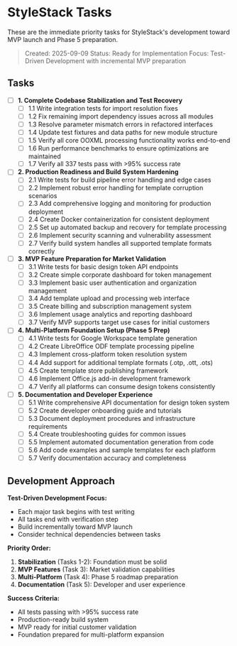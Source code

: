 # StyleStack Tasks

These are the immediate priority tasks for StyleStack's development toward MVP launch and Phase 5 preparation.

> Created: 2025-09-09
> Status: Ready for Implementation
> Focus: Test-Driven Development with incremental MVP preparation

## Tasks

- [ ] **1. Complete Codebase Stabilization and Test Recovery**
  - [ ] 1.1 Write integration tests for import resolution fixes
  - [ ] 1.2 Fix remaining import dependency issues across all modules
  - [ ] 1.3 Resolve parameter mismatch errors in refactored interfaces
  - [ ] 1.4 Update test fixtures and data paths for new module structure
  - [ ] 1.5 Verify all core OOXML processing functionality works end-to-end
  - [ ] 1.6 Run performance benchmarks to ensure optimizations are maintained
  - [ ] 1.7 Verify all 337 tests pass with >95% success rate

- [ ] **2. Production Readiness and Build System Hardening**
  - [ ] 2.1 Write tests for build pipeline error handling and edge cases
  - [ ] 2.2 Implement robust error handling for template corruption scenarios
  - [ ] 2.3 Add comprehensive logging and monitoring for production deployment
  - [ ] 2.4 Create Docker containerization for consistent deployment
  - [ ] 2.5 Set up automated backup and recovery for template processing
  - [ ] 2.6 Implement security scanning and vulnerability assessment
  - [ ] 2.7 Verify build system handles all supported template formats correctly

- [ ] **3. MVP Feature Preparation for Market Validation**
  - [ ] 3.1 Write tests for basic design token API endpoints
  - [ ] 3.2 Create simple corporate dashboard for token management
  - [ ] 3.3 Implement basic user authentication and organization management
  - [ ] 3.4 Add template upload and processing web interface
  - [ ] 3.5 Create billing and subscription management system
  - [ ] 3.6 Implement usage analytics and reporting dashboard
  - [ ] 3.7 Verify MVP supports target use cases for initial customers

- [ ] **4. Multi-Platform Foundation Setup (Phase 5 Prep)**
  - [ ] 4.1 Write tests for Google Workspace template generation
  - [ ] 4.2 Create LibreOffice ODF template processing pipeline
  - [ ] 4.3 Implement cross-platform token resolution system
  - [ ] 4.4 Add support for additional template formats (.otp, .ott, .ots)
  - [ ] 4.5 Create template store publishing framework
  - [ ] 4.6 Implement Office.js add-in development framework
  - [ ] 4.7 Verify all platforms can consume design tokens consistently

- [ ] **5. Documentation and Developer Experience**
  - [ ] 5.1 Write comprehensive API documentation for design token system
  - [ ] 5.2 Create developer onboarding guide and tutorials
  - [ ] 5.3 Document deployment procedures and infrastructure requirements
  - [ ] 5.4 Create troubleshooting guides for common issues
  - [ ] 5.5 Implement automated documentation generation from code
  - [ ] 5.6 Add code examples and sample templates for each platform
  - [ ] 5.7 Verify documentation accuracy and completeness

## Development Approach

**Test-Driven Development Focus:**
- Each major task begins with test writing
- All tasks end with verification step
- Build incrementally toward MVP launch
- Consider technical dependencies between tasks

**Priority Order:**
1. **Stabilization** (Tasks 1-2): Foundation must be solid
2. **MVP Features** (Task 3): Market validation capabilities  
3. **Multi-Platform** (Task 4): Phase 5 roadmap preparation
4. **Documentation** (Task 5): Developer and user experience

**Success Criteria:**
- All tests passing with >95% success rate
- Production-ready build system
- MVP ready for initial customer validation
- Foundation prepared for multi-platform expansion